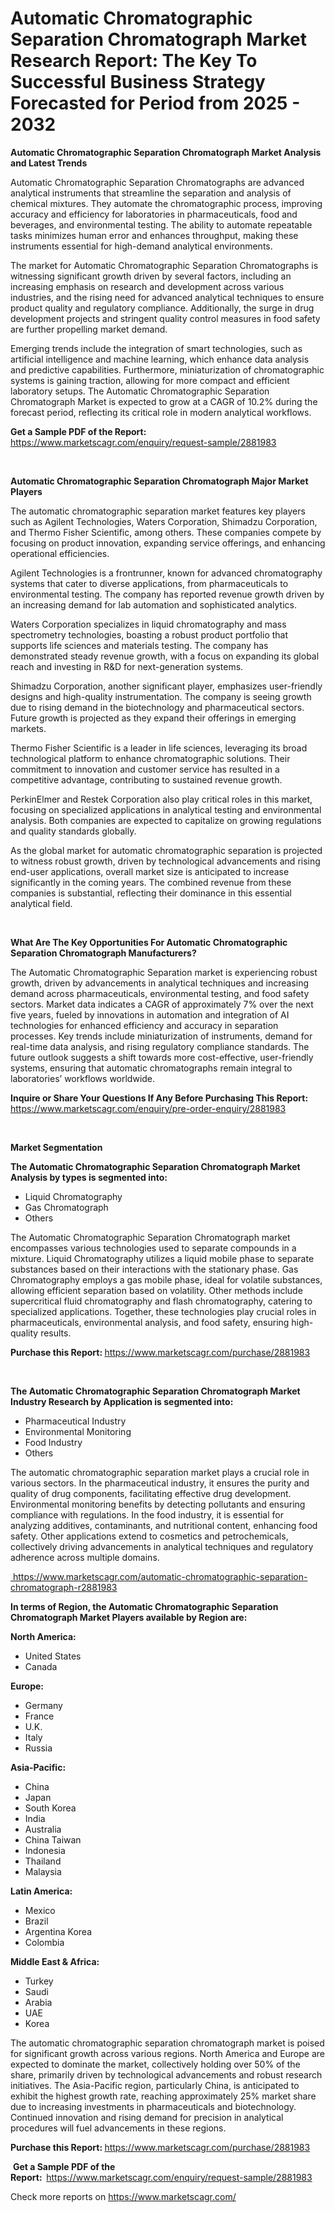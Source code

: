 <p><h1>Automatic Chromatographic Separation Chromatograph Market Research Report: The Key To Successful Business Strategy Forecasted for Period from 2025 - 2032</h1></p><p><strong>Automatic Chromatographic Separation Chromatograph Market Analysis and Latest Trends</strong></p>
<p><p>Automatic Chromatographic Separation Chromatographs are advanced analytical instruments that streamline the separation and analysis of chemical mixtures. They automate the chromatographic process, improving accuracy and efficiency for laboratories in pharmaceuticals, food and beverages, and environmental testing. The ability to automate repeatable tasks minimizes human error and enhances throughput, making these instruments essential for high-demand analytical environments.</p><p>The market for Automatic Chromatographic Separation Chromatographs is witnessing significant growth driven by several factors, including an increasing emphasis on research and development across various industries, and the rising need for advanced analytical techniques to ensure product quality and regulatory compliance. Additionally, the surge in drug development projects and stringent quality control measures in food safety are further propelling market demand.</p><p>Emerging trends include the integration of smart technologies, such as artificial intelligence and machine learning, which enhance data analysis and predictive capabilities. Furthermore, miniaturization of chromatographic systems is gaining traction, allowing for more compact and efficient laboratory setups. The Automatic Chromatographic Separation Chromatograph Market is expected to grow at a CAGR of 10.2% during the forecast period, reflecting its critical role in modern analytical workflows.</p></p>
<p><strong>Get a Sample PDF of the Report:&nbsp;</strong> <a href="https://www.marketscagr.com/enquiry/request-sample/2881983?utm_campaign=2990&utm_medium=2&utm_source=Github&utm_content=ia&utm_term=12032025&utm_id=automatic-chromatographic-separation-chromatograph">https://www.marketscagr.com/enquiry/request-sample/2881983</a></p>
<p>&nbsp;</p>
<p><strong>Automatic Chromatographic Separation Chromatograph Major Market Players</strong></p>
<p><p>The automatic chromatographic separation market features key players such as Agilent Technologies, Waters Corporation, Shimadzu Corporation, and Thermo Fisher Scientific, among others. These companies compete by focusing on product innovation, expanding service offerings, and enhancing operational efficiencies.</p><p>Agilent Technologies is a frontrunner, known for advanced chromatography systems that cater to diverse applications, from pharmaceuticals to environmental testing. The company has reported revenue growth driven by an increasing demand for lab automation and sophisticated analytics. </p><p>Waters Corporation specializes in liquid chromatography and mass spectrometry technologies, boasting a robust product portfolio that supports life sciences and materials testing. The company has demonstrated steady revenue growth, with a focus on expanding its global reach and investing in R&D for next-generation systems.</p><p>Shimadzu Corporation, another significant player, emphasizes user-friendly designs and high-quality instrumentation. The company is seeing growth due to rising demand in the biotechnology and pharmaceutical sectors. Future growth is projected as they expand their offerings in emerging markets.</p><p>Thermo Fisher Scientific is a leader in life sciences, leveraging its broad technological platform to enhance chromatographic solutions. Their commitment to innovation and customer service has resulted in a competitive advantage, contributing to sustained revenue growth.</p><p>PerkinElmer and Restek Corporation also play critical roles in this market, focusing on specialized applications in analytical testing and environmental analysis. Both companies are expected to capitalize on growing regulations and quality standards globally.</p><p>As the global market for automatic chromatographic separation is projected to witness robust growth, driven by technological advancements and rising end-user applications, overall market size is anticipated to increase significantly in the coming years. The combined revenue from these companies is substantial, reflecting their dominance in this essential analytical field.</p></p>
<p>&nbsp;</p>
<p><strong>What Are The Key Opportunities For Automatic Chromatographic Separation Chromatograph Manufacturers?</strong></p>
<p><p>The Automatic Chromatographic Separation market is experiencing robust growth, driven by advancements in analytical techniques and increasing demand across pharmaceuticals, environmental testing, and food safety sectors. Market data indicates a CAGR of approximately 7% over the next five years, fueled by innovations in automation and integration of AI technologies for enhanced efficiency and accuracy in separation processes. Key trends include miniaturization of instruments, demand for real-time data analysis, and rising regulatory compliance standards. The future outlook suggests a shift towards more cost-effective, user-friendly systems, ensuring that automatic chromatographs remain integral to laboratories’ workflows worldwide.</p></p>
<p><strong>Inquire or Share Your Questions If Any Before Purchasing This Report:</strong> <a href="https://www.marketscagr.com/enquiry/pre-order-enquiry/2881983?utm_campaign=2990&utm_medium=2&utm_source=Github&utm_content=ia&utm_term=12032025&utm_id=automatic-chromatographic-separation-chromatograph">https://www.marketscagr.com/enquiry/pre-order-enquiry/2881983</a></p>
<p>&nbsp;</p>
<p><strong>Market Segmentation</strong></p>
<p><strong>The Automatic Chromatographic Separation Chromatograph Market Analysis by types is segmented into:</strong></p>
<p><ul><li>Liquid Chromatography</li><li>Gas Chromatograph</li><li>Others</li></ul></p>
<p><p>The Automatic Chromatographic Separation Chromatograph market encompasses various technologies used to separate compounds in a mixture. Liquid Chromatography utilizes a liquid mobile phase to separate substances based on their interactions with the stationary phase. Gas Chromatography employs a gas mobile phase, ideal for volatile substances, allowing efficient separation based on volatility. Other methods include supercritical fluid chromatography and flash chromatography, catering to specialized applications. Together, these technologies play crucial roles in pharmaceuticals, environmental analysis, and food safety, ensuring high-quality results.</p></p>
<p><strong>Purchase this Report:&nbsp;</strong><a href="https://www.marketscagr.com/purchase/2881983?utm_campaign=2990&utm_medium=2&utm_source=Github&utm_content=ia&utm_term=12032025&utm_id=automatic-chromatographic-separation-chromatograph">https://www.marketscagr.com/purchase/2881983</a></p>
<p>&nbsp;</p>
<p><strong>The Automatic Chromatographic Separation Chromatograph Market Industry Research by Application is segmented into:</strong></p>
<p><ul><li>Pharmaceutical Industry</li><li>Environmental Monitoring</li><li>Food Industry</li><li>Others</li></ul></p>
<p><p>The automatic chromatographic separation market plays a crucial role in various sectors. In the pharmaceutical industry, it ensures the purity and quality of drug components, facilitating effective drug development. Environmental monitoring benefits by detecting pollutants and ensuring compliance with regulations. In the food industry, it is essential for analyzing additives, contaminants, and nutritional content, enhancing food safety. Other applications extend to cosmetics and petrochemicals, collectively driving advancements in analytical techniques and regulatory adherence across multiple domains.</p></p>
<p><a href="https://www.marketscagr.com/automatic-chromatographic-separation-chromatograph-r2881983?utm_campaign=2990&utm_medium=2&utm_source=Github&utm_content=ia&utm_term=12032025&utm_id=automatic-chromatographic-separation-chromatograph">&nbsp;https://www.marketscagr.com/automatic-chromatographic-separation-chromatograph-r2881983</a></p>
<p><strong>In terms of Region, the Automatic Chromatographic Separation Chromatograph Market Players available by Region are:</strong></p>
<p>
    <p> <strong> North America: </strong>
        <ul>
            <li>United States</li>
            <li>Canada</li>
        </ul>
        </p> 
    <p> <strong> Europe: </strong>
        <ul>
            <li>Germany</li>
            <li>France</li>
            <li>U.K.</li>
            <li>Italy</li>
            <li>Russia</li>
        </ul>
        </p> 
    <p> <strong> Asia-Pacific: </strong>
        <ul>
            <li>China</li>
            <li>Japan</li>
            <li>South Korea</li>
            <li>India</li>
            <li>Australia</li>
            <li>China Taiwan</li>
            <li>Indonesia</li>
            <li>Thailand</li>
            <li>Malaysia</li>
        </ul>
        </p> 
    <p> <strong> Latin America: </strong>
        <ul>
            <li>Mexico</li>
            <li>Brazil</li>
            <li>Argentina Korea</li>
            <li>Colombia</li>
        </ul>
        </p> 
    <p> <strong> Middle East & Africa: </strong>
        <ul>
            <li>Turkey</li>
            <li>Saudi</li>
            <li>Arabia</li>
            <li>UAE</li>
            <li>Korea</li>
        </ul>
    </p>
    </p>
<p><p>The automatic chromatographic separation chromatograph market is poised for significant growth across various regions. North America and Europe are expected to dominate the market, collectively holding over 50% of the share, primarily driven by technological advancements and robust research initiatives. The Asia-Pacific region, particularly China, is anticipated to exhibit the highest growth rate, reaching approximately 25% market share due to increasing investments in pharmaceuticals and biotechnology. Continued innovation and rising demand for precision in analytical procedures will fuel advancements in these regions.</p></p>
<p><strong>Purchase this Report: </strong><a href="https://www.marketscagr.com/purchase/2881983?utm_campaign=2990&utm_medium=2&utm_source=Github&utm_content=ia&utm_term=12032025&utm_id=automatic-chromatographic-separation-chromatograph">https://www.marketscagr.com/purchase/2881983</a></p>
<p>&nbsp;<strong>Get a Sample PDF of the Report:&nbsp;&nbsp;</strong><a href="https://www.marketscagr.com/enquiry/request-sample/2881983?utm_campaign=2990&utm_medium=2&utm_source=Github&utm_content=ia&utm_term=12032025&utm_id=automatic-chromatographic-separation-chromatograph">https://www.marketscagr.com/enquiry/request-sample/2881983</a></p>
<p><strong></strong></p>
<p>Check more reports on <a href="https://www.marketscagr.com/?utm_campaign=2990&utm_medium=2&utm_source=Github&utm_content=ia&utm_term=12032025&utm_id=automatic-chromatographic-separation-chromatograph">https://www.marketscagr.com/</a></p>